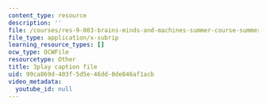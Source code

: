```yaml
---
content_type: resource
description: ''
file: /courses/res-9-003-brains-minds-and-machines-summer-course-summer-2015/99ca869d403f5d5e46dd0de846af1acb_GXuI9fKDxso.srt
file_type: application/x-subrip
learning_resource_types: []
ocw_type: OCWFile
resourcetype: Other
title: 3play caption file
uid: 99ca869d-403f-5d5e-46dd-0de846af1acb
video_metadata:
  youtube_id: null
---
```

